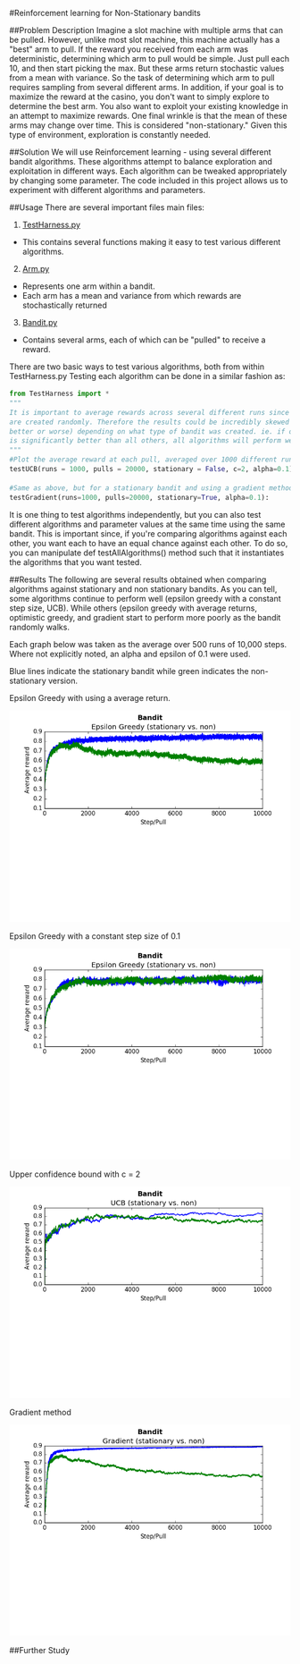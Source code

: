 #Reinforcement learning for Non-Stationary bandits

##Problem Description
Imagine a slot machine with multiple arms that can be pulled. However, unlike most slot machine, this machine actually has a "best" arm to pull. If the reward you received from each arm was deterministic, determining which arm to pull would be simple. Just pull each 10, and then start picking the max. But these arms return stochastic values from a mean with variance. So the task of determining which arm to pull requires sampling from several different arms. In addition, if your goal is to maximize the reward at the casino, you don't want to simply explore to determine the best arm. You also want to exploit your existing knowledge in an attempt to maximize rewards. One final wrinkle is that the mean of these arms may change over time. This is considered "non-stationary." Given this type of environment, exploration is constantly needed.

##Solution
We will use Reinforcement learning - using several different bandit algorithms. These algorithms attempt to balance exploration and exploitation in different ways. Each algorithm can be tweaked appropriately by changing some parameter. The code included in this project allows us to experiment with different algorithms and parameters. 

##Usage
There are several important files main files:

1. [TestHarness.py](TestHarness.py)
  * This contains several functions making it easy to test various different algorithms.
2. [Arm.py](Arm.py)
  * Represents one arm within a bandit. 
  * Each arm has a mean and variance from which rewards are stochastically returned
3.  [Bandit.py](Bandit.py)
  * Contains several arms, each of which can be "pulled" to receive a reward.

There are two basic ways to test various algorithms, both from within TestHarness.py
Testing each algorithm can be done in a similar fashion as:

```python
from TestHarness import *
"""
It is important to average rewards across several different runs since bandits 
are created randomly. Therefore the results could be incredibly skewed (for 
better or worse) depending on what type of bandit was created. ie. if one arm 
is significantly better than all others, all algorithms will perform well. 
"""
#Plot the average reward at each pull, averaged over 1000 different runs
testUCB(runs = 1000, pulls = 20000, stationary = False, c=2, alpha=0.1)

#Same as above, but for a stationary bandit and using a gradient method
testGradient(runs=1000, pulls=20000, stationary=True, alpha=0.1):

```

It is one thing to test algorithms independently, but you can also test different algorithms and parameter values at the same time using the same bandit. This is important since, if you're comparing algorithms against each other, you want each to have an equal chance against each other. To do so, you can manipulate def testAllAlgorithms() method such that it instantiates the algorithms that you want tested. 


##Results
The following are several results obtained when comparing algorithms against stationary and non stationary bandits. As you can tell, some algorithms continue to perform well (epsilon greedy with a constant step size, UCB). While others (epsilon greedy with average returns, optimistic greedy, and gradient start to perform more poorly as the bandit randomly walks. 

Each graph below was taken as the average over 500 runs of 10,000 steps. Where not explicitly noted, an alpha and epsilon of 0.1 were used.

Blue lines indicate the stationary bandit while green indicates the non-stationary version.

Epsilon Greedy with using a average return. 

![alt text](Results/EpsilonGreedyStationaryvsNonStationaryAverageReward10000Steps500Runs.png "Epsilon Greedy Compared")


Epsilon Greedy with a constant step size of 0.1

![alt text](Results/EpsilonGreedyStationaryVsNonStationaryConstantStep.png "Epsilon Greedy Compared")

Upper confidence bound with c = 2 

![alt text](Results/UCBNonStationaryVsStationary.png "UCB")

Gradient method  

![alt text](Results/GradientNonStationaryvsStationary.png "Gradient")

##Further Study
